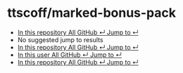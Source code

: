 # ttscoff/marked-bonus-pack

*  [ In this repository All GitHub ↵ Jump to ↵](ttscoff-marked-bonus-pack.md)
*  No suggested jump to results
*  [ In this repository All GitHub ↵ Jump to ↵](ttscoff-marked-bonus-pack.md)
*  [ In this user All GitHub ↵ Jump to ↵](ttscoff-marked-bonus-pack.md)
*  [ In this repository All GitHub ↵ Jump to ↵](ttscoff-marked-bonus-pack.md)

